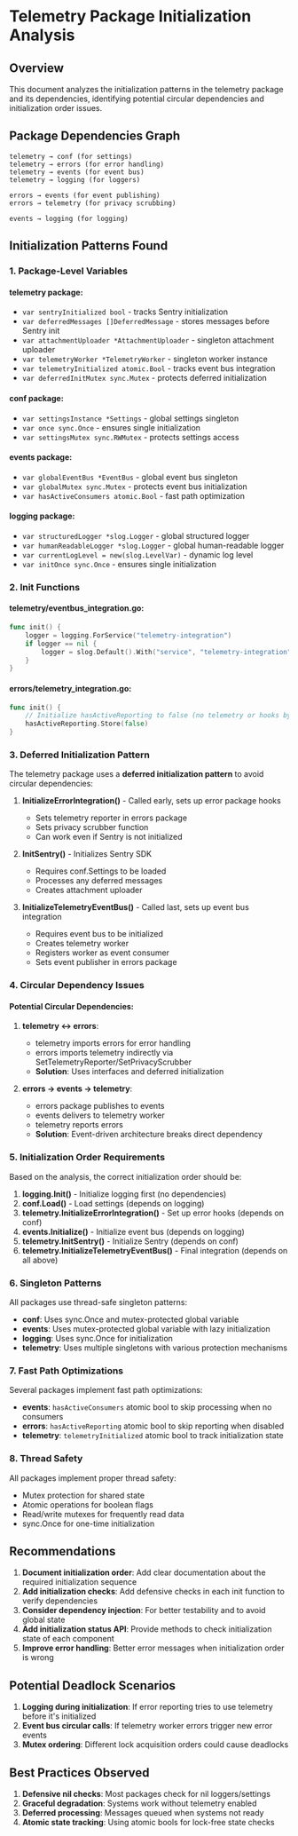 # Telemetry Package Initialization Analysis

## Overview
This document analyzes the initialization patterns in the telemetry package and its dependencies, identifying potential circular dependencies and initialization order issues.

## Package Dependencies Graph
```
telemetry → conf (for settings)
telemetry → errors (for error handling)
telemetry → events (for event bus)
telemetry → logging (for loggers)

errors → events (for event publishing)
errors → telemetry (for privacy scrubbing)

events → logging (for logging)
```

## Initialization Patterns Found

### 1. Package-Level Variables

#### telemetry package:
- `var sentryInitialized bool` - tracks Sentry initialization
- `var deferredMessages []DeferredMessage` - stores messages before Sentry init
- `var attachmentUploader *AttachmentUploader` - singleton attachment uploader
- `var telemetryWorker *TelemetryWorker` - singleton worker instance
- `var telemetryInitialized atomic.Bool` - tracks event bus integration
- `var deferredInitMutex sync.Mutex` - protects deferred initialization

#### conf package:
- `var settingsInstance *Settings` - global settings singleton
- `var once sync.Once` - ensures single initialization
- `var settingsMutex sync.RWMutex` - protects settings access

#### events package:
- `var globalEventBus *EventBus` - global event bus singleton
- `var globalMutex sync.Mutex` - protects event bus initialization
- `var hasActiveConsumers atomic.Bool` - fast path optimization

#### logging package:
- `var structuredLogger *slog.Logger` - global structured logger
- `var humanReadableLogger *slog.Logger` - global human-readable logger
- `var currentLogLevel = new(slog.LevelVar)` - dynamic log level
- `var initOnce sync.Once` - ensures single initialization

### 2. Init Functions

#### telemetry/eventbus_integration.go:
```go
func init() {
    logger = logging.ForService("telemetry-integration")
    if logger == nil {
        logger = slog.Default().With("service", "telemetry-integration")
    }
}
```

#### errors/telemetry_integration.go:
```go
func init() {
    // Initialize hasActiveReporting to false (no telemetry or hooks by default)
    hasActiveReporting.Store(false)
}
```

### 3. Deferred Initialization Pattern

The telemetry package uses a **deferred initialization pattern** to avoid circular dependencies:

1. **InitializeErrorIntegration()** - Called early, sets up error package hooks
   - Sets telemetry reporter in errors package
   - Sets privacy scrubber function
   - Can work even if Sentry is not initialized

2. **InitSentry()** - Initializes Sentry SDK
   - Requires conf.Settings to be loaded
   - Processes any deferred messages
   - Creates attachment uploader

3. **InitializeTelemetryEventBus()** - Called last, sets up event bus integration
   - Requires event bus to be initialized
   - Creates telemetry worker
   - Registers worker as event consumer
   - Sets event publisher in errors package

### 4. Circular Dependency Issues

#### Potential Circular Dependencies:
1. **telemetry ↔ errors**: 
   - telemetry imports errors for error handling
   - errors imports telemetry indirectly via SetTelemetryReporter/SetPrivacyScrubber
   - **Solution**: Uses interfaces and deferred initialization

2. **errors → events → telemetry**:
   - errors package publishes to events
   - events delivers to telemetry worker
   - telemetry reports errors
   - **Solution**: Event-driven architecture breaks direct dependency

### 5. Initialization Order Requirements

Based on the analysis, the correct initialization order should be:

1. **logging.Init()** - Initialize logging first (no dependencies)
2. **conf.Load()** - Load settings (depends on logging)
3. **telemetry.InitializeErrorIntegration()** - Set up error hooks (depends on conf)
4. **events.Initialize()** - Initialize event bus (depends on logging)
5. **telemetry.InitSentry()** - Initialize Sentry (depends on conf)
6. **telemetry.InitializeTelemetryEventBus()** - Final integration (depends on all above)

### 6. Singleton Patterns

All packages use thread-safe singleton patterns:
- **conf**: Uses sync.Once and mutex-protected global variable
- **events**: Uses mutex-protected global variable with lazy initialization
- **logging**: Uses sync.Once for initialization
- **telemetry**: Uses multiple singletons with various protection mechanisms

### 7. Fast Path Optimizations

Several packages implement fast path optimizations:
- **events**: `hasActiveConsumers` atomic bool to skip processing when no consumers
- **errors**: `hasActiveReporting` atomic bool to skip reporting when disabled
- **telemetry**: `telemetryInitialized` atomic bool to track initialization state

### 8. Thread Safety

All packages implement proper thread safety:
- Mutex protection for shared state
- Atomic operations for boolean flags
- Read/write mutexes for frequently read data
- sync.Once for one-time initialization

## Recommendations

1. **Document initialization order**: Add clear documentation about the required initialization sequence
2. **Add initialization checks**: Add defensive checks in each init function to verify dependencies
3. **Consider dependency injection**: For better testability and to avoid global state
4. **Add initialization status API**: Provide methods to check initialization state of each component
5. **Improve error handling**: Better error messages when initialization order is wrong

## Potential Deadlock Scenarios

1. **Logging during initialization**: If error reporting tries to use telemetry before it's initialized
2. **Event bus circular calls**: If telemetry worker errors trigger new error events
3. **Mutex ordering**: Different lock acquisition orders could cause deadlocks

## Best Practices Observed

1. **Defensive nil checks**: Most packages check for nil loggers/settings
2. **Graceful degradation**: Systems work without telemetry enabled
3. **Deferred processing**: Messages queued when systems not ready
4. **Atomic state tracking**: Using atomic bools for lock-free state checks